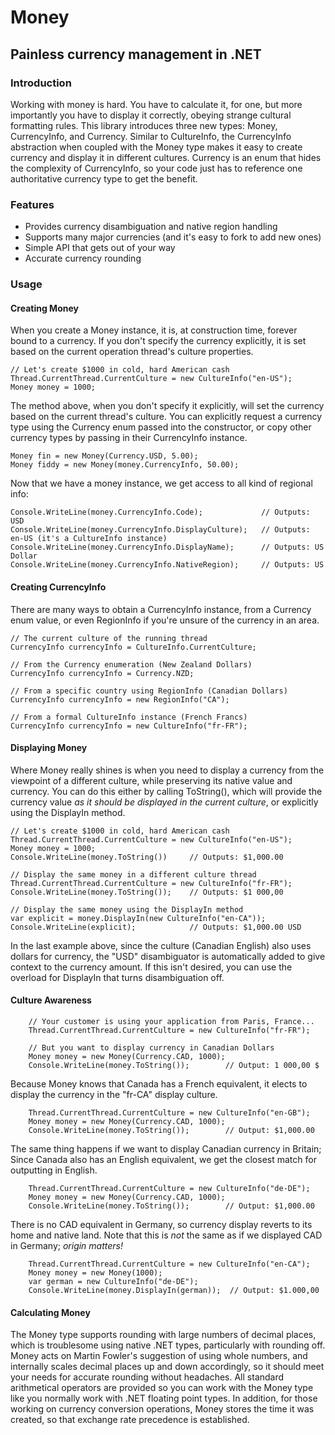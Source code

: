 # Money
## Painless currency management in .NET

### Introduction
Working with money is hard. You have to calculate it, for one, but more importantly you have to display it correctly,
obeying strange cultural formatting rules. This library introduces three new types: Money, CurrencyInfo, and Currency.
Similar to CultureInfo, the CurrencyInfo abstraction when coupled with the Money type makes it easy to
create currency and display it in different cultures. Currency is an enum that hides the complexity of CurrencyInfo,
so your code just has to reference one authoritative currency type to get the benefit.

### Features

* Provides currency disambiguation and native region handling
* Supports many major currencies (and it's easy to fork to add new ones)
* Simple API that gets out of your way
* Accurate currency rounding

### Usage

#### Creating Money

When you create a Money instance, it is, at construction time, forever bound to a currency. If you don't
specify the currency explicitly, it is set based on the current operation thread's culture properties.

	// Let's create $1000 in cold, hard American cash
	Thread.CurrentThread.CurrentCulture = new CultureInfo("en-US");
	Money money = 1000;

The method above, when you don't specify it explicitly, will set the currency based on the current
thread's culture. You can explicitly request a currency type using the Currency enum passed into 
the constructor, or copy other currency types by passing in their CurrencyInfo instance.

	Money fin = new Money(Currency.USD, 5.00);
	Money fiddy = new Money(money.CurrencyInfo, 50.00);	

Now that we have a money instance, we get access to all kind of regional info:

	Console.WriteLine(money.CurrencyInfo.Code);				// Outputs: USD
    Console.WriteLine(money.CurrencyInfo.DisplayCulture);   // Outputs: en-US (it's a CultureInfo instance)
    Console.WriteLine(money.CurrencyInfo.DisplayName);      // Outputs: US Dollar
    Console.WriteLine(money.CurrencyInfo.NativeRegion);     // Outputs: US

#### Creating CurrencyInfo

There are many ways to obtain a CurrencyInfo instance, from a Currency enum value,
or even RegionInfo if you're unsure of the currency in an area.

	// The current culture of the running thread
	CurrencyInfo currencyInfo = CultureInfo.CurrentCulture;

	// From the Currency enumeration (New Zealand Dollars)
	CurrencyInfo currencyInfo = Currency.NZD;

	// From a specific country using RegionInfo (Canadian Dollars)
	CurrencyInfo currencyInfo = new RegionInfo("CA");

	// From a formal CultureInfo instance (French Francs)
	CurrencyInfo currencyInfo = new CultureInfo("fr-FR");

#### Displaying Money
		
Where Money really shines is when you need to display a currency from the
viewpoint of a different culture, while preserving its native value and currency.
You can do this either by calling ToString(), which will provide the currency
value _as it should be displayed in the current culture_, or explicitly using
the DisplayIn method.

	// Let's create $1000 in cold, hard American cash
	Thread.CurrentThread.CurrentCulture = new CultureInfo("en-US");
	Money money = 1000;
	Console.WriteLine(money.ToString())		// Outputs: $1,000.00

	// Display the same money in a different culture thread
	Thread.CurrentThread.CurrentCulture = new CultureInfo("fr-FR");
	Console.WriteLine(money.ToString());	// Outputs: $1 000,00

	// Display the same money using the DisplayIn method
	var explicit = money.DisplayIn(new CultureInfo("en-CA"));
	Console.WriteLine(explicit);			// Outputs: $1,000.00 USD
	
In the last example above, since the culture (Canadian English) also uses dollars
for currency, the "USD" disambiguator is automatically added to give context to
the currency amount. If this isn't desired, you can use the overload for DisplayIn
that turns disambiguation off.

#### Culture Awareness

		// Your customer is using your application from Paris, France...
		Thread.CurrentThread.CurrentCulture = new CultureInfo("fr-FR");

		// But you want to display currency in Canadian Dollars
		Money money = new Money(Currency.CAD, 1000);
        Console.WriteLine(money.ToString());		// Output: 1 000,00 $
		
Because Money knows that Canada has a French equivalent, it elects to display
the currency in the "fr-CA" display culture. 

		Thread.CurrentThread.CurrentCulture = new CultureInfo("en-GB");
        Money money = new Money(Currency.CAD, 1000);
        Console.WriteLine(money.ToString());		// Output: $1,000.00 

The same thing happens if we want to display Canadian currency in Britain;
Since Canada also has an English equivalent, we get the closest match for
outputting in English.

		Thread.CurrentThread.CurrentCulture = new CultureInfo("de-DE");
		Money money = new Money(Currency.CAD, 1000);
        Console.WriteLine(money.ToString());		// Output: $1,000.00 

There is no CAD equivalent in Germany, so currency display reverts to its
home and native land. Note that this is _not_ the same as if we displayed 
CAD in Germany; _origin matters!_

		Thread.CurrentThread.CurrentCulture = new CultureInfo("en-CA");
		Money money = new Money(1000);
		var german = new CultureInfo("de-DE");
        Console.WriteLine(money.DisplayIn(german));  // Output: $1.000,00

#### Calculating Money

The Money type supports rounding with large numbers of decimal places, which is troublesome
using native .NET types, particularly with rounding off. Money acts on Martin Fowler's 
suggestion of using whole numbers, and internally scales decimal places up and down
accordingly, so it should meet your needs for accurate rounding without headaches. All
standard arithmetical operators are provided so you can work with the Money type like
you normally work with .NET floating point types. In addition, for those working on 
currency conversion operations, Money stores the time it was created, so that exchange
rate precedence is established.